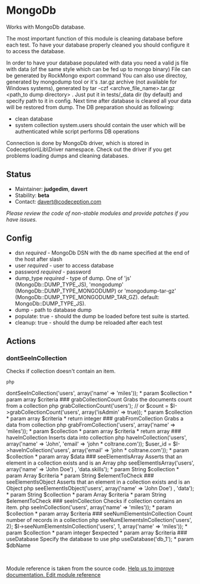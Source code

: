 # MongoDb


Works with MongoDb database.

The most important function of this module is cleaning database before each test.
To have your database properly cleaned you should configure it to access the database.

In order to have your database populated with data you need a valid js file with data (of the same style which can be fed up to mongo binary)
File can be generated by RockMongo export command
You can also use directoy, generated by    mongodump    tool or it's    .tar.gz    archive (not available for Windows systems), generated by    tar -czf <archve_file_name>.tar.gz <path_to dump directory>   .
Just put it in     tests/_data     dir (by default) and specify path to it in config.
Next time after database is cleared all your data will be restored from dump.
The DB preparation should as following:
- clean database
- system collection system.users should contain the user which will be authenticated while script performs DB operations

Connection is done by MongoDb driver, which is stored in Codeception\Lib\Driver namespace.
Check out the driver if you get problems loading dumps and cleaning databases.

## Status

* Maintainer: **judgedim**, **davert**
* Stability: **beta**
* Contact: davert@codeception.com

*Please review the code of non-stable modules and provide patches if you have issues.*

## Config

* dsn *required* - MongoDb DSN with the db name specified at the end of the host after slash
* user *required* - user to access database
* password *required* - password
* dump_type *required* - type of dump.
  One of 'js' (MongoDb::DUMP_TYPE_JS), 'mongodump' (MongoDb::DUMP_TYPE_MONGODUMP) or 'mongodump-tar-gz' (MongoDb::DUMP_TYPE_MONGODUMP_TAR_GZ).
  default: MongoDb::DUMP_TYPE_JS).
* dump - path to database dump
* populate: true - should the dump be loaded before test suite is started.
* cleanup: true - should the dump be reloaded after each test



## Actions

### dontSeeInCollection
 
Checks if collection doesn't contain an item.

    php
<?php
$I->dontSeeInCollection('users', array('name' => 'miles'));
   

 *  param  $collection
 *  param array  $criteria


### grabCollectionCount
 
Grabs the documents count from a collection

    php
<?php
$count = $I->grabCollectionCount('users');
// or
$count = $I->grabCollectionCount('users', array('isAdmin' => true));
   

 *  param  $collection
 *  param array  $criteria
 *  return  integer


### grabFromCollection
 
Grabs a data from collection

    php
<?php
$user = $I->grabFromCollection('users', array('name' => 'miles'));
   

 *  param  $collection
 *  param array  $criteria
 *  return  array


### haveInCollection
 
Inserts data into collection

    php
<?php
$I->haveInCollection('users', array('name' => 'John', 'email' => 'john *  coltrane.com'));  
$user_id = $I->haveInCollection('users', array('email' => 'john *  coltrane.com'));  
   

 *  param  $collection
 *  param array  $data


### seeElementIsArray
 
Asserts that an element in a collection exists and is an Array

    php
<?php
$I->seeElementIsArray('users', array('name' => 'John Doe') , 'data.skills');
   

 *  param String  $collection
 *  param Array  $criteria
 *  param String  $elementToCheck


### seeElementIsObject
 
Asserts that an element in a collection exists and is an Object

    php
<?php
$I->seeElementIsObject('users', array('name' => 'John Doe') , 'data');
   

 *  param String  $collection
 *  param Array  $criteria
 *  param String  $elementToCheck


### seeInCollection
 
Checks if collection contains an item.

    php
<?php
$I->seeInCollection('users', array('name' => 'miles'));
   

 *  param  $collection
 *  param array  $criteria


### seeNumElementsInCollection
 
Count number of records in a collection

    php
<?php
$I->seeNumElementsInCollection('users', 2);
$I->seeNumElementsInCollection('users', 1, array('name' => 'miles'));
   

 *  param  $collection
 *  param integer  $expected
 *  param array  $criteria


### useDatabase
 
Specify the database to use

    php
<?php
$I->useDatabase('db_1');
   

 *  param  $dbName

<p>&nbsp;</p><div class="alert alert-warning">Module reference is taken from the source code. <a href="https://github.com/Codeception/Codeception/tree/2.2/src/Codeception/Module/MongoDb.php">Help us to improve documentation. Edit module reference</a></div>
